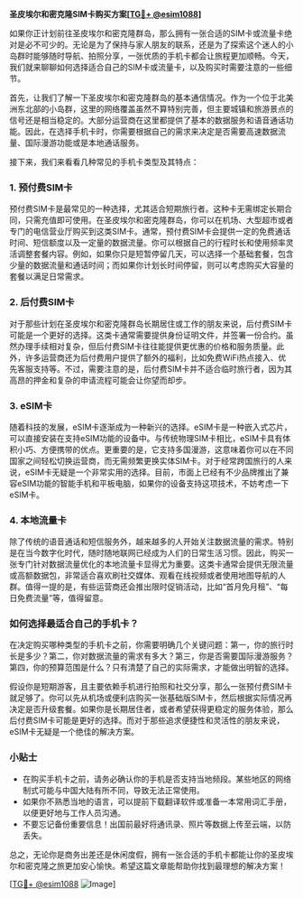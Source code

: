 **圣皮埃尔和密克隆SIM卡购买方案[[TG💪+ @esim1088](https://t.me/s/esim1088)]**

如果你正计划前往圣皮埃尔和密克隆群岛，那么拥有一张合适的SIM卡或流量卡绝对是必不可少的。无论是为了保持与家人朋友的联系，还是为了探索这个迷人的小岛群时能够随时导航、拍照分享，一张优质的手机卡都会让旅程更加顺畅。今天，我们就来聊聊如何选择适合自己的SIM卡或流量卡，以及购买时需要注意的一些细节。

首先，让我们了解一下圣皮埃尔和密克隆群岛的基本通信情况。作为一个位于北美洲东北部的小岛群，这里的网络覆盖虽然不算特别完善，但主要城镇和旅游景点的信号还是相当稳定的。大部分运营商在这里都提供了基本的数据服务和语音通话功能。因此，在选择手机卡时，你需要根据自己的需求来决定是否需要高速数据流量、国际漫游功能或是本地通话服务。

接下来，我们来看看几种常见的手机卡类型及其特点：

### 1. **预付费SIM卡**
预付费SIM卡是最常见的一种选择，尤其适合短期旅行者。这种卡无需绑定长期合同，只需充值即可使用。在圣皮埃尔和密克隆群岛，你可以在机场、大型超市或者专门的电信营业厅购买到这类SIM卡。通常，预付费SIM卡会提供一定的免费通话时间、短信额度以及一定量的数据流量。你可以根据自己的行程时长和使用频率灵活调整套餐内容。例如，如果你只是短暂停留几天，可以选择一个基础套餐，包含少量的数据流量和通话时间；而如果你计划长时间停留，则可以考虑购买大容量的套餐以满足日常需求。

### 2. **后付费SIM卡**
对于那些计划在圣皮埃尔和密克隆群岛长期居住或工作的朋友来说，后付费SIM卡可能是一个更好的选择。这类卡通常需要提供身份证明文件，并签署一份合约。虽然办理手续相对复杂，但后付费SIM卡往往能提供更优惠的价格和服务质量。此外，许多运营商还为后付费用户提供了额外的福利，比如免费WiFi热点接入、优先客服支持等。不过，需要注意的是，后付费SIM卡并不适合临时旅行者，因为其高昂的押金和复杂的申请流程可能会让你望而却步。

### 3. **eSIM卡**
随着科技的发展，eSIM卡逐渐成为一种新兴的选择。eSIM卡是一种嵌入式芯片，可以直接安装在支持eSIM功能的设备中。与传统物理SIM卡相比，eSIM卡具有体积小巧、方便携带的优点。更重要的是，它支持多国漫游，这意味着你可以在不同国家之间轻松切换运营商，而无需频繁更换实体SIM卡。对于经常跨国旅行的人来说，eSIM卡无疑是一个非常实用的选择。目前，市面上已经有不少品牌推出了兼容eSIM功能的智能手机和平板电脑，如果你的设备支持这项技术，不妨考虑一下eSIM卡。

### 4. **本地流量卡**
除了传统的语音通话和短信服务外，越来越多的人开始关注数据流量的需求。特别是在当今数字化时代，随时随地联网已经成为人们的日常生活习惯。因此，购买一张专门针对数据流量优化的本地流量卡显得尤为重要。这类卡通常会提供无限流量或高额数据包，非常适合喜欢刷社交媒体、观看在线视频或者使用地图导航的人群。值得一提的是，有些运营商还会推出限时促销活动，比如“首月免月租”、“每日免费流量”等，值得留意。

### 如何选择最适合自己的手机卡？
在决定购买哪种类型的手机卡之前，你需要明确几个关键问题：第一，你的旅行时长是多少？第二，你对数据流量的需求有多大？第三，你是否需要国际漫游服务？第四，你的预算范围是什么？只有清楚了自己的实际需求，才能做出明智的选择。

假设你是短期游客，且主要依赖手机进行拍照和社交分享，那么一张预付费SIM卡就足够了。你可以先从机场或便利店购买一张基础版SIM卡，然后根据实际情况再决定是否升级套餐。如果你是长期居住者，或者希望获得更稳定的服务体验，那么后付费SIM卡可能是更好的选择。而对于那些追求便捷性和灵活性的朋友来说，eSIM卡无疑是一个绝佳的解决方案。

### 小贴士
- 在购买手机卡之前，请务必确认你的手机是否支持当地频段。某些地区的网络制式可能与中国大陆有所不同，导致无法正常使用。
- 如果你不熟悉当地的语言，可以提前下载翻译软件或准备一本常用词汇手册，以便更好地与工作人员沟通。
- 不要忘记备份重要信息！出国前最好将通讯录、照片等数据上传至云端，以防丢失。

总之，无论你是商务出差还是休闲度假，拥有一张合适的手机卡都能让你的圣皮埃尔和密克隆之旅更加安心愉快。希望这篇文章能帮助你找到最理想的解决方案！

[[TG💪+ @esim1088](https://t.me/s/esim1088) ![Image](https://i.postimg.cc/4NQfJmqS/Snipaste-2025-05-13-00-14-12.png)]